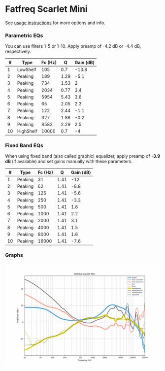 # Fatfreq Scarlet Mini
See [usage instructions](https://github.com/jaakkopasanen/AutoEq#usage) for more options and info.

### Parametric EQs
You can use filters 1-5 or 1-10. Apply preamp of -4.2 dB or -4.4 dB, respectively.

|   # | Type      |   Fc (Hz) |    Q |   Gain (dB) |
|-----|-----------|-----------|------|-------------|
|   1 | LowShelf  |       105 | 0.7  |       -13.8 |
|   2 | Peaking   |       189 | 1.29 |        -5.1 |
|   3 | Peaking   |       734 | 1.53 |         2   |
|   4 | Peaking   |      2034 | 0.77 |         3.4 |
|   5 | Peaking   |      5954 | 5.43 |         3.6 |
|   6 | Peaking   |        65 | 2.05 |         2.3 |
|   7 | Peaking   |       122 | 2.44 |        -1.1 |
|   8 | Peaking   |       327 | 1.86 |        -0.2 |
|   9 | Peaking   |      8583 | 2.29 |         2.5 |
|  10 | HighShelf |     10000 | 0.7  |        -4   |

### Fixed Band EQs
When using fixed band (also called graphic) equalizer, apply preamp of **-3.9 dB** (if available) and set gains manually with these parameters.

|   # | Type    |   Fc (Hz) |    Q |   Gain (dB) |
|-----|---------|-----------|------|-------------|
|   1 | Peaking |        31 | 1.41 |       -12   |
|   2 | Peaking |        62 | 1.41 |        -8.8 |
|   3 | Peaking |       125 | 1.41 |        -5.6 |
|   4 | Peaking |       250 | 1.41 |        -3.3 |
|   5 | Peaking |       500 | 1.41 |         1.6 |
|   6 | Peaking |      1000 | 1.41 |         2.2 |
|   7 | Peaking |      2000 | 1.41 |         3.1 |
|   8 | Peaking |      4000 | 1.41 |         1.5 |
|   9 | Peaking |      8000 | 1.41 |         1.6 |
|  10 | Peaking |     16000 | 1.41 |        -7.6 |

### Graphs
![](./Fatfreq%20Scarlet%20Mini.png)
